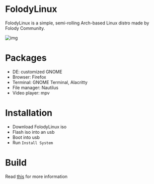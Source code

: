 # FolodyLinux
FolodyLinux is a simple, semi-rolling Arch-based Linux distro made by Folody Community.

![img](https://i.imgur.com/LRxYXoc.png)

# Packages
- DE: customized GNOME
- Browser: Firefox
- Terminal: GNOME Terminal, Alacritty
- File manager: Nautilus
- Video player: mpv

# Installation
- Download FolodyLinux iso
- Flash iso into an usb
- Boot into usb
- Run `Install System`

# Build
Read [this](https://github.com/FolodyOS/FolodyLinux/blob/main/BUILDING.md) for more information
